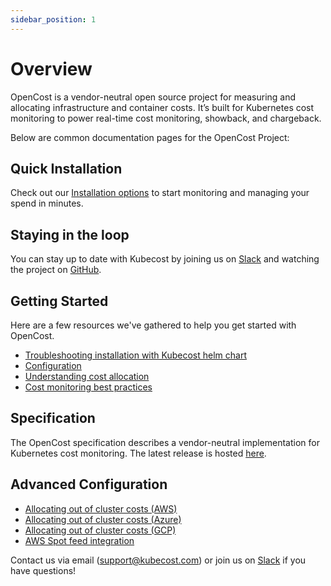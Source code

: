 ```yaml
---
sidebar_position: 1
---
```


# Overview

OpenCost is a vendor-neutral open source project for measuring and allocating infrastructure and container costs. It’s built for Kubernetes cost monitoring to power real-time cost monitoring, showback, and chargeback.

Below are common documentation pages for the OpenCost Project:

## Quick Installation

Check out our [Installation options](https://github.com/kubecost/docs/blob/main/install.md) to start monitoring and managing your spend in minutes.

## Staying in the loop

You can stay up to date with Kubecost by joining us on [Slack](https://join.slack.com/t/kubecost/shared_invite/enQtNTA2MjQ1NDUyODE5LWFjYzIzNWE4MDkzMmUyZGU4NjkwMzMyMjIyM2E0NGNmYjExZjBiNjk1YzY5ZDI0ZTNhZDg4NjlkMGRkYzFlZTU) and watching the project on [GitHub](https://github.com/kubecost/cost-model).

## Getting Started

Here are a few resources we've gathered to help you get started with OpenCost.

- [Troubleshooting installation with Kubecost helm chart](https://github.com/kubecost/docs/blob/main/troubleshoot-install.md)
- [Configuration](https://github.com/kubecost/docs/blob/main/getting-started.md)
- [Understanding cost allocation](https://github.com/kubecost/docs/blob/main/cost-allocation.md)
- [Cost monitoring best practices](http://blog.kubecost.com/blog/cost-monitoring/)

## Specification

The OpenCost specification describes a vendor-neutral implementation for Kubernetes cost monitoring. The latest release is hosted [here](https://drive.google.com/drive/folders/196Dq_GHOGeva5ojwF2jd3L21ab-Y7wp5).

## Advanced Configuration

- [Allocating out of cluster costs (AWS)](https://github.com/kubecost/docs/blob/main/aws-out-of-cluster.md)
- [Allocating out of cluster costs (Azure)](https://github.com/kubecost/docs/blob/main/azure-out-of-cluster.md)
- [Allocating out of cluster costs (GCP)](https://github.com/kubecost/docs/blob/main/gcp-out-of-cluster.md)
- [AWS Spot feed integration](https://github.com/kubecost/docs/blob/main/getting-started.md#spot-nodes)

Contact us via email (<support@kubecost.com>) or join us on [Slack](https://join.slack.com/t/kubecost/shared_invite/enQtNTA2MjQ1NDUyODE5LWFjYzIzNWE4MDkzMmUyZGU4NjkwMzMyMjIyM2E0NGNmYjExZjBiNjk1YzY5ZDI0ZTNhZDg4NjlkMGRkYzFlZTU) if you have questions!
